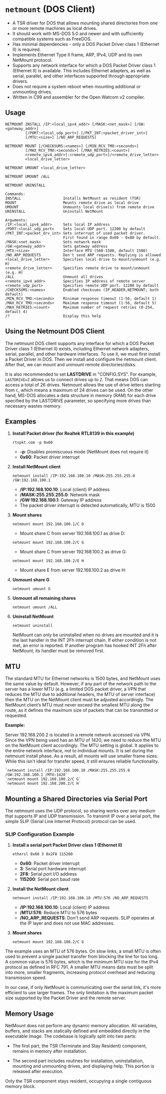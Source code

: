 # `netmount` (DOS Client)

- A TSR driver for DOS that allows mounting shared directories from one or more remote machines as local drives.
- It should work with MS-DOS 5.0 and newer and with sufficiently compatible systems such as FreeDOS.
- Has minimal dependencies - only a DOS Packet Driver class 1 (Ethernet II) is required.
- Implements Ethernet Type II frame, ARP, IPv4, UDP and its own NetMount protocol.
- Supports any network interface for which a DOS Packet Driver class 1 (Ethernet II) is available.
  This includes Ethernet adapters, as well as serial, parallel, and other interfaces supported through
  appropriate drivers.
- Does not require a system reboot when mounting additional or unmounting drives.
- Written in C99 and assembler for the Open Watcom v2 compiler.

## Usage
```
NETMOUNT INSTALL /IP:<local_ipv4_addr> [/MASK:<net_mask>] [/GW:<gateway_addr>]
         [/PORT:<local_udp_port>] [/PKT_INT:<packet_driver_int>]
         [/MTU:<size>] [/NO_ARP_REQUESTS]

NETMOUNT MOUNT [/CHECKSUMS:<names>] [/MIN_RCV_TMO:<seconds>]
         [/MAX_RCV_TMO:<seconds>] [/MAX_RETRIES:<count>]
         <remote_ipv4_addr>[:<remote_udp_port>]/<remote_drive_letter>
         <local_drive_letter>

NETMOUNT UMOUNT <local_drive_letter>

NETMOUNT UMOUNT /ALL

NETMOUNT UNINSTALL

Commands:
INSTALL                   Installs NetMount as resident (TSR)
MOUNT                     Mounts remote drive as local drive
UMOUNT                    Unmounts local drive(s) from remote drive
UNINSTALL                 Uninstall NetMount

Arguments:
/IP:<local_ipv4_addr>     Sets local IP address
/PORT:<local_udp_port>    Sets local UDP port. 12200 by default
/PKT_INT:<packet_drv_int> Sets interrupt of used packet driver.
                          First found in range 0x60 - 0x80 by default.
/MASK:<net_mask>          Sets network mask
/GW:<gateway_addr>        Sets gateway address
/MTU:<size>               Interface MTU (560-1500, default 1500)
/NO_ARP_REQUESTS          Don't send ARP requests. Replying is allowed
<local_drive_letter>      Specifies local drive to mount/unmount (e.g. H)
<remote_drive_letter>     Specifies remote drive to mount/unmount (e.g. H)
/ALL                      Unmount all drives
<remote_ipv4_addr>        Specifies IP address of remote server
<remote_udp_port>         Specifies remote UDP port. 12200 by default
/CHECKSUMS:<names>        Enabled checksums (IP_HEADER,NETMOUNT; both default)
/MIN_RCV_TMO:<seconds>    Minimum response timeout (1-56, default 1)
/MAX_RCV_TMO:<seconds>    Maximum response timeout (1-56, default 5)
/MAX_RETRIES:<count>      Maximum number of request retries (0-254, default 4)
/?                        Display this help
```

## Using the Netmount DOS Client
The netmount DOS client supports any interface for which a DOS Packet Driver class 1 (Ethernet II) exists,
including Ethernet network adapters, serial, parallel, and other hardware interfaces.
To use it, we must first install a Packet Driver in DOS. Then we install and configure the netmount client.
After that, we can mount and unmount remote directories/disks.

It is also recommended to set **LASTDRIVE** in "CONFIG.SYS". For example, `LASTDRIVE=Z` allows us to connect
drives up to `Z`. That means DOS can access a total of 26 drives. Netmount allows the use of drive letters
starting from `C`, which means a maximum of 24 drives can be used. On the other hand, MS-DOS allocates
a data structure in memory (RAM) for each drive specified by the LASTDRIVE parameter, so specifying more
drives than necessary wastes memory.


## Examples

1. **Install Packet driver (for Realtek RTL8139 in this example)**

    `rtspkt.com -p 0x60`

    - **-p**: Disables promiscuous mode (NetMount does not require it)
    - **0x60**: Packet driver interrupt

2. **Install NetMount client**

    `netmount install /IP:192.168.100.10 /MASK:255.255.255.0 /GW:192.168.100.1`

    - **/IP:192.168.100.10**: Local (client) IP address
    - **/MASK:255.255.255.0**: Network mask
    - **/GW:192.168.100.1**: Gateway IP address
    - The packet driver interrupt is detected automatically, MTU is 1500

3. **Mount shares**

    `netmount mount 192.168.100.1/C D`

    - Mount share C from server 192.168.100.1 as drive D:

    `netmount mount 192.168.100.2/C G`

    - Mount share C from server 192.168.100.2 as drive G:

    `netmount mount 192.168.100.2/E H`

    - Mount share E from server 192.168.100.2 as drive H:

4. **Unmount share G**

    `netmount umount G`

5. **Unmount all remaining shares**

    `netmount umount /ALL`

6. **Uninstall NetMount**

    `netmount uninstall`

    NetMount can only be uninstalled when no drives are mounted and it is the last handler
    in the INT 2Fh interrupt chain. If either condition is not met, an error is reported.
    If another program has hooked INT 2Fh after NetMount, its handler must be removed first.


## MTU

The standard MTU for Ethernet networks is 1500 bytes, and NetMount uses the same value by default.
However, if any part of the network path to the server has a lower MTU (e.g. a limited DOS packet driver,
a VPN that reduces the MTU due to additional headers, the MTU of server interface) then the MTU
on the NetMount client must be adjusted accordingly. The NetMount client’s MTU must never exceed
the smallest MTU along the route, as it defines the maximum size of packets that can be transmitted
or requested.

**Example:**

Server 192.168.200.2 is located in a remote network accessed via VPN. Since the VPN being used has
an MTU of 1420, we need to reduce the MTU on the NetMount client accordingly. The MTU setting is global.
It applies to the entire network interface, not to individual mounts. It is set during the netmount
install phase. As a result, all mounts will use smaller frame sizes. While this isn't ideal for transfer
speed, it still ensures reliable functionality.

    `netmount install /IP:192.168.100.10 /MASK:255.255.255.0 /GW:192.168.100.1 /MTU:1420`
    `netmount mount 192.168.100.2/C G`
    `netmount mount 192.168.200.2/C H`


## Mounting a Shared Directories via Serial Port

The netmount uses the UDP protocol, so sharing works over any medium that supports IP and UDP transmission.
To transmit IP over a serial port, the simple SLIP (Serial Line Internet Protocol) protocol can be used.

### SLIP Configuration Example

1. **Install a serial port Packet Driver class 1 (Ethernet II)**

    `ethersl 0x60 3 0x2F8 115200`

    - **0x60**: Packet driver interrupt
    - **3**: Serial port hardware interrupt
    - **2F8**: Serial port I/O address
    - **115200**: Serial port baud rate

2. **Install the NetMount client**

    `netmount install /IP:192.168.100.10 /MTU:576 /NO_ARP_REQUESTS`

    - **/IP:192.168.100.10**: Local (client) IP address
    - **/MTU:576**: Reduce MTU to 576 bytes
    - **/NO_ARP_REQUESTS**: Don't send ARP requests. SLIP operates at the IP layer and does not use MAC addresses.

3. **Mount shares**

    `netmount mount 192.168.100.2/C G`

The example uses an MTU of 576 bytes. On slow links, a small MTU is often used to prevent a single packet
transfer from blocking the line for too long. A common value is 576 bytes, which is the minimum MTU size
for the IPv4 protocol as defined in RFC 791. A smaller MTU means data must be split into more, smaller
fragments, increasing protocol overhead and reducing transmission speed.

In our case, if only NetMount is communicating over the serial link, it's more efficient to use larger frames.
The only limitation is the maximum packet size supported by the Packet Driver and the remote server.


## Memory Usage

NetMount does not perform any dynamic memory allocation. All variables, buffers, and stacks
are statically defined and embedded directly in the executable image. The codebase is
logically split into two parts:

- The first part, the TSR (Terminate and Stay Resident) component, remains in memory
  after installation.

- The second part includes routines for installation, uninstallation, mounting and unmounting
  drives, and displaying help. This portion is released after execution.

Only the TSR component stays resident, occupying a single contiguous memory block.

